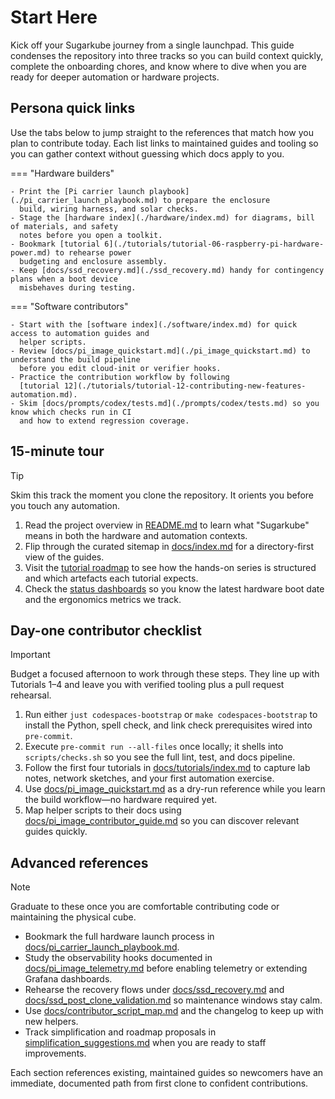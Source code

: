 # Start Here

Kick off your Sugarkube journey from a single launchpad. This guide condenses the repository into
three tracks so you can build context quickly, complete the onboarding chores, and know where to dive
when you are ready for deeper automation or hardware projects.

## Persona quick links

Use the tabs below to jump straight to the references that match how you plan to contribute today.
Each list links to maintained guides and tooling so you can gather context without guessing which
docs apply to you.

=== "Hardware builders"

    - Print the [Pi carrier launch playbook](./pi_carrier_launch_playbook.md) to prepare the enclosure
      build, wiring harness, and solar checks.
    - Stage the [hardware index](./hardware/index.md) for diagrams, bill of materials, and safety
      notes before you open a toolkit.
    - Bookmark [tutorial 6](./tutorials/tutorial-06-raspberry-pi-hardware-power.md) to rehearse power
      budgeting and enclosure assembly.
    - Keep [docs/ssd_recovery.md](./ssd_recovery.md) handy for contingency plans when a boot device
      misbehaves during testing.

=== "Software contributors"

    - Start with the [software index](./software/index.md) for quick access to automation guides and
      helper scripts.
    - Review [docs/pi_image_quickstart.md](./pi_image_quickstart.md) to understand the build pipeline
      before you edit cloud-init or verifier hooks.
    - Practice the contribution workflow by following
      [tutorial 12](./tutorials/tutorial-12-contributing-new-features-automation.md).
    - Skim [docs/prompts/codex/tests.md](./prompts/codex/tests.md) so you know which checks run in CI
      and how to extend regression coverage.

## 15-minute tour

> [!TIP]
> Skim this track the moment you clone the repository. It orients you before you touch any
> automation.

1. Read the project overview in [README.md](../README.md) to learn what "Sugarkube" means in both the
   hardware and automation contexts.
2. Flip through the curated sitemap in [docs/index.md](./index.md) for a directory-first view of the
   guides.
3. Visit the [tutorial roadmap](./tutorials/index.md) to see how the hands-on series is structured and
   which artefacts each tutorial expects.
4. Check the [status dashboards](./status/README.md) so you know the latest hardware boot date and the
   ergonomics metrics we track.

## Day-one contributor checklist

> [!IMPORTANT]
> Budget a focused afternoon to work through these steps. They line up with Tutorials 1–4 and leave
> you with verified tooling plus a pull request rehearsal.

1. Run either `just codespaces-bootstrap` or `make codespaces-bootstrap` to install the Python, spell
   check, and link check prerequisites wired into `pre-commit`.
2. Execute `pre-commit run --all-files` once locally; it shells into `scripts/checks.sh` so you see
   the full lint, test, and docs pipeline.
3. Follow the first four tutorials in [docs/tutorials/index.md](./tutorials/index.md) to capture lab
   notes, network sketches, and your first automation exercise.
4. Use [docs/pi_image_quickstart.md](./pi_image_quickstart.md) as a dry-run reference while you learn
   the build workflow—no hardware required yet.
5. Map helper scripts to their docs using [docs/pi_image_contributor_guide.md](./pi_image_contributor_guide.md)
   so you can discover relevant guides quickly.

## Advanced references

> [!NOTE]
> Graduate to these once you are comfortable contributing code or maintaining the physical cube.

- Bookmark the full hardware launch process in [docs/pi_carrier_launch_playbook.md](./pi_carrier_launch_playbook.md).
- Study the observability hooks documented in [docs/pi_image_telemetry.md](./pi_image_telemetry.md) before
  enabling telemetry or extending Grafana dashboards.
- Rehearse the recovery flows under [docs/ssd_recovery.md](./ssd_recovery.md) and
  [docs/ssd_post_clone_validation.md](./ssd_post_clone_validation.md) so maintenance windows stay calm.
- Use [docs/contributor_script_map.md](./contributor_script_map.md) and the changelog to keep up with new helpers.
- Track simplification and roadmap proposals in [simplification_suggestions.md](../simplification_suggestions.md)
  when you are ready to staff improvements.

Each section references existing, maintained guides so newcomers have an immediate, documented path
from first clone to confident contributions.
